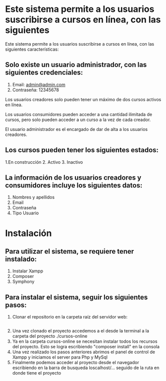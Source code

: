 # Este sistema permite a los usuarios suscribirse a cursos en línea, con las siguientes 

Este sistema permite a los usuarios suscribirse a cursos en línea, con las siguientes características:

## Solo existe un usuario administrador, con las siguientes credenciales:

1. Email: admin@admin.com
2. Contraseña: 12345678


Los usuarios creadores solo pueden tener un máximo de dos cursos activos en línea.

Los usuarios consumidores pueden acceder a una cantidad ilimitada de cursos, pero solo pueden acceder a un curso a la vez de cada creador.

El usuario administrador es el encargado de dar de alta a los usuarios creadores.

## Los cursos pueden tener los siguientes estados:

1.En construcción
2. Activo
3. Inactivo


## La información de los usuarios creadores y consumidores incluye los siguientes datos:

1. Nombres y apellidos
2. Email
3. Contraseña
4. Tipo Usuario

# Instalación
## Para utilizar el sistema, se requiere tener instalado:

1. Instalar Xampp
2. Composer
3. Symphony

## Para instalar el sistema, seguir los siguientes pasos:
1. Clonar el repositorio en la carpeta raíz del servidor web:

```git clone https://github.com/tuusuario/turepositorio.git

```
2. Una vez clonado el proyecto accedemos a el desde la terminal a la carpeta del proyecto ./cursos-online
3. Ya en la carpeta cursos-online se necesitan instalar todos los recursos del proyecto. Esto se logra escribiendo "composer install" en la consola
4. Una vez realizado los pasos anteriores abrimos el panel de control de Xampp y iniciamos el server para Php y MySql
5. Finalmente podemos acceder al proyecto desde el navegador escribiendo en la barra de busqueda loscalhost/... seguido de la ruta en donde tiene el proyecto
